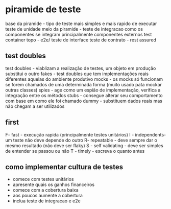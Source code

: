 # piramide de teste

base da piramide - tipo de teste mais simples e mais rapido de executar 
teste de unidade
meio da piramide - teste de integracao
como os componentes se integram
principalmente componentes externos
test container
topo - e2e/ teste de interface
teste de contrato - rest assured


## test doubles
test doubles - viablizam a realização de testes, um objeto em produção substitui o outro
fakes - test doubles que tem implementações reais diferentes aquelas do ambiente produtivo
mocks - os mocks só funcionam se forem chamados de uma determinada forma (muito usado pata mockar outras classes)
spies - age como um espião de implementação, verifica a integração entre os métodos
stubs - consegue alterar seu comportamento com base em como ele foi chamado
dummy - substituem dados reais mas não chegam a ser utilizados



## first
F- fast -  execução rapida (principalmente testes unitários)
I - independents- um teste não deve depende do outro
R- repeatable -  deve sempre dar o mesmo resultado (não deve ser flaky)
S - self validating - deve ser simples de entender se passou ou não
T - timely - escreva o quanto antes


## como implementar cultura de testes
- comece com testes unitários
- apresente quais os ganhos financeiros
- comece com a cobertura baixa
- aos poucos aumente a cobertura
- inclua teste de integracao e e2e